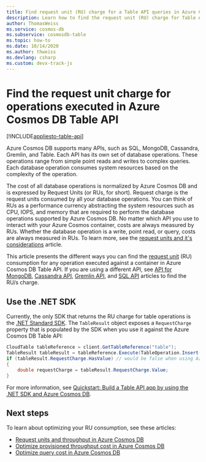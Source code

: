 ```yaml
---
title: Find request unit (RU) charge for a Table API queries in Azure Cosmos DB
description: Learn how to find the request unit (RU) charge for Table API queries executed against an Azure Cosmos container. You can use the Azure portal, .NET, Java, Python, and Node.js languages to find the RU charge. 
author: ThomasWeiss
ms.service: cosmos-db
ms.subservice: cosmosdb-table
ms.topic: how-to
ms.date: 10/14/2020
ms.author: thweiss
ms.devlang: csharp
ms.custom: devx-track-js
---
```

# Find the request unit charge for operations executed in Azure Cosmos DB Table API
[!INCLUDE[appliesto-table-api](../includes/appliesto-table-api.md)]

Azure Cosmos DB supports many APIs, such as SQL, MongoDB, Cassandra, Gremlin, and Table. Each API has its own set of database operations. These operations range from simple point reads and writes to complex queries. Each database operation consumes system resources based on the complexity of the operation.

The cost of all database operations is normalized by Azure Cosmos DB and is expressed by Request Units (or RUs, for short). Request charge is the request units consumed by all your database operations. You can think of RUs as a performance currency abstracting the system resources such as CPU, IOPS, and memory that are required to perform the database operations supported by Azure Cosmos DB. No matter which API you use to interact with your Azure Cosmos container, costs are always measured by RUs. Whether the database operation is a write, point read, or query, costs are always measured in RUs. To learn more, see the [request units and it's considerations](../request-units.md) article.

This article presents the different ways you can find the [request unit](../request-units.md) (RU) consumption for any operation executed against a container in Azure Cosmos DB Table API. If you are using a different API, see [API for MongoDB](../mongodb/find-request-unit-charge-mongodb.md), [Cassandra API](../cassandra/find-request-unit-charge-cassandra.md), [Gremlin API](../find-request-unit-charge-gremlin.md), and [SQL API](../find-request-unit-charge.md) articles to find the RU/s charge.

## Use the .NET SDK

Currently, the only SDK that returns the RU charge for table operations is the [.NET Standard SDK](https://www.nuget.org/packages/Microsoft.Azure.Cosmos.Table). The `TableResult` object exposes a `RequestCharge` property that is populated by the SDK when you use it against the Azure Cosmos DB Table API:

```csharp
CloudTable tableReference = client.GetTableReference("table");
TableResult tableResult = tableReference.Execute(TableOperation.Insert(new DynamicTableEntity("partitionKey", "rowKey")));
if (tableResult.RequestCharge.HasValue) // would be false when using Azure Storage Tables
{
    double requestCharge = tableResult.RequestCharge.Value;
}
```

For more information, see [Quickstart: Build a Table API app by using the .NET SDK and Azure Cosmos DB](create-table-dotnet.md).

## Next steps

To learn about optimizing your RU consumption, see these articles:

* [Request units and throughput in Azure Cosmos DB](../request-units.md)
* [Optimize provisioned throughput cost in Azure Cosmos DB](../optimize-cost-throughput.md)
* [Optimize query cost in Azure Cosmos DB](../optimize-cost-reads-writes.md)
